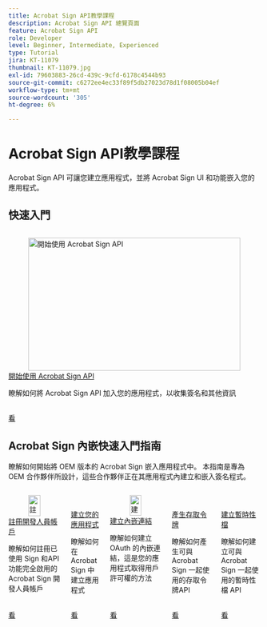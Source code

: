 ```yaml
---
title: Acrobat Sign API教學課程
description: Acrobat Sign API 總覽頁面
feature: Acrobat Sign API
role: Developer
level: Beginner, Intermediate, Experienced
type: Tutorial
jira: KT-11079
thumbnail: KT-11079.jpg
exl-id: 79603883-26cd-439c-9cfd-6178c4544b93
source-git-commit: c6272ee4ec33f89f5db27023d78d1f08005b04ef
workflow-type: tm+mt
source-wordcount: '305'
ht-degree: 6%

---
```


# Acrobat Sign API教學課程

Acrobat Sign API 可讓您建立應用程式，並將 Acrobat Sign UI 和功能嵌入您的應用程式。

## 快速入門


<!-- START CARDS HTML - DO NOT MODIFY BY HAND -->
<div class="columns">
    <div class="column is-half-tablet is-half-desktop is-one-third-widescreen" aria-label="Getting started with Acrobat Sign API">
        <div class="card" style="height: 100%; display: flex; flex-direction: column; height: 100%;">
            <div class="card-image">
                <figure class="image x-is-16by9">
                    <a href="https://experienceleague.adobe.com/en/docs/acrobat-services-learn/tutorials/acrobatsign/signapi" title="開始使用 Acrobat Sign API" target="_self" rel="referrer">
                        <img class="is-bordered-r-small" src="https://experienceleague.adobe.com/en/docs/acrobat-services-learn/tutorials/acrobatsign/media_1ca3c33760cbb93b5a86509edadc116b7b45db0d9.png?width=400&format=webply&optimize=medium" alt="開始使用 Acrobat Sign API"
                             style="width: 100%; aspect-ratio: 16 / 9; object-fit: cover; overflow: hidden; display: block; margin: auto;">
                    </a>
                </figure>
            </div>
            <div class="card-content is-padded-small" style="display: flex; flex-direction: column; flex-grow: 1; justify-content: space-between;">
                <div class="top-card-content">
                    <p class="headline is-size-6 has-text-weight-bold">
                        <a href="https://experienceleague.adobe.com/en/docs/acrobat-services-learn/tutorials/acrobatsign/signapi" target="_self" rel="referrer" title="開始使用 Acrobat Sign API">開始使用 Acrobat Sign API</a>
                    </p>
                    <p class="is-size-6">瞭解如何將 Acrobat Sign API 加入您的應用程式，以收集簽名和其他資訊</p>
                </div>
                <a href="https://experienceleague.adobe.com/en/docs/acrobat-services-learn/tutorials/acrobatsign/signapi" target="_self" rel="referrer" class="spectrum-Button spectrum-Button--outline spectrum-Button--primary spectrum-Button--sizeM" style="align-self: flex-start; margin-top: 1rem;">
                    <span class="spectrum-Button-label has-no-wrap has-text-weight-bold">看</span>
                </a>
            </div>
        </div>
    </div>
</div>
<!-- END CARDS HTML - DO NOT MODIFY BY HAND -->


## Acrobat Sign 內嵌快速入門指南

瞭解如何開始將 OEM 版本的 Acrobat Sign 嵌入應用程式中。 本指南是專為 OEM 合作夥伴所設計，這些合作夥伴正在其應用程式內建立和嵌入簽名程式。


<!-- START CARDS HTML - DO NOT MODIFY BY HAND -->
<div class="columns">
    <div class="column is-half-tablet is-half-desktop is-one-third-widescreen" aria-label="Signing up for a Developer Account">
        <div class="card" style="height: 100%; display: flex; flex-direction: column; height: 100%;">
            <div class="card-image">
                <figure class="image x-is-16by9">
                    <a href="https://experienceleague.adobe.com/en/docs/acrobat-services-learn/tutorials/acrobatsign/oem/sign-up-developer-account" title="註冊開發人員帳戶" target="_self" rel="referrer">
                        <img class="is-bordered-r-small" src="https://experienceleague.adobe.com/en/docs/acrobat-services-learn/tutorials/acrobatsign/media_14431a4ca78c0891ef03c73c0b0bbc329f0365efa.png?width=400&format=webply&optimize=medium" alt="註冊開發人員帳戶"
                             style="width: 100%; aspect-ratio: 16 / 9; object-fit: cover; overflow: hidden; display: block; margin: auto;">
                    </a>
                </figure>
            </div>
            <div class="card-content is-padded-small" style="display: flex; flex-direction: column; flex-grow: 1; justify-content: space-between;">
                <div class="top-card-content">
                    <p class="headline is-size-6 has-text-weight-bold">
                        <a href="https://experienceleague.adobe.com/en/docs/acrobat-services-learn/tutorials/acrobatsign/oem/sign-up-developer-account" target="_self" rel="referrer" title="註冊開發人員帳戶">註冊開發人員帳戶</a>
                    </p>
                    <p class="is-size-6">瞭解如何註冊已使用 Sign 和API功能完全啟用的 Acrobat Sign 開發人員帳戶</p>
                </div>
                <a href="https://experienceleague.adobe.com/en/docs/acrobat-services-learn/tutorials/acrobatsign/oem/sign-up-developer-account" target="_self" rel="referrer" class="spectrum-Button spectrum-Button--outline spectrum-Button--primary spectrum-Button--sizeM" style="align-self: flex-start; margin-top: 1rem;">
                    <span class="spectrum-Button-label has-no-wrap has-text-weight-bold">看</span>
                </a>
            </div>
        </div>
    </div>
    <div class="column is-half-tablet is-half-desktop is-one-third-widescreen" aria-label="Creating your application">
        <div class="card" style="height: 100%; display: flex; flex-direction: column; height: 100%;">
            <div class="card-image">
                <figure class="image x-is-16by9">
                    <a href="https://experienceleague.adobe.com/en/docs/acrobat-services-learn/tutorials/acrobatsign/oem/creating-your-application" title="建立您的應用程式" target="_self" rel="referrer">
                        <img class="is-bordered-r-small" src="https://experienceleague.adobe.com/en/docs/acrobat-services-learn/tutorials/acrobatsign/media_14810050de3391dfef0c7b8dda4515598d62a01d2.png?width=400&format=webply&optimize=medium" alt="建立您的應用程式"
                             style="width: 100%; aspect-ratio: 16 / 9; object-fit: cover; overflow: hidden; display: block; margin: auto;">
                    </a>
                </figure>
            </div>
            <div class="card-content is-padded-small" style="display: flex; flex-direction: column; flex-grow: 1; justify-content: space-between;">
                <div class="top-card-content">
                    <p class="headline is-size-6 has-text-weight-bold">
                        <a href="https://experienceleague.adobe.com/en/docs/acrobat-services-learn/tutorials/acrobatsign/oem/creating-your-application" target="_self" rel="referrer" title="建立您的應用程式">建立您的應用程式</a>
                    </p>
                    <p class="is-size-6">瞭解如何在 Acrobat Sign 中建立應用程式</p>
                </div>
                <a href="https://experienceleague.adobe.com/en/docs/acrobat-services-learn/tutorials/acrobatsign/oem/creating-your-application" target="_self" rel="referrer" class="spectrum-Button spectrum-Button--outline spectrum-Button--primary spectrum-Button--sizeM" style="align-self: flex-start; margin-top: 1rem;">
                    <span class="spectrum-Button-label has-no-wrap has-text-weight-bold">看</span>
                </a>
            </div>
        </div>
    </div>
    <div class="column is-half-tablet is-half-desktop is-one-third-widescreen" aria-label="Creating an embed link">
        <div class="card" style="height: 100%; display: flex; flex-direction: column; height: 100%;">
            <div class="card-image">
                <figure class="image x-is-16by9">
                    <a href="https://experienceleague.adobe.com/en/docs/acrobat-services-learn/tutorials/acrobatsign/oem/creating-an-embed-link" title="建立內嵌連結" target="_self" rel="referrer">
                        <img class="is-bordered-r-small" src="https://experienceleague.adobe.com/en/docs/acrobat-services-learn/tutorials/acrobatsign/media_1ead781b06d12087120b0fa080969ebf8f81b3f2a.png?width=400&format=webply&optimize=medium" alt="建立內嵌連結"
                             style="width: 100%; aspect-ratio: 16 / 9; object-fit: cover; overflow: hidden; display: block; margin: auto;">
                    </a>
                </figure>
            </div>
            <div class="card-content is-padded-small" style="display: flex; flex-direction: column; flex-grow: 1; justify-content: space-between;">
                <div class="top-card-content">
                    <p class="headline is-size-6 has-text-weight-bold">
                        <a href="https://experienceleague.adobe.com/en/docs/acrobat-services-learn/tutorials/acrobatsign/oem/creating-an-embed-link" target="_self" rel="referrer" title="建立內嵌連結">建立內嵌連結</a>
                    </p>
                    <p class="is-size-6">瞭解如何建立 OAuth 的內嵌連結，這是您的應用程式取得用戶許可權的方法</p>
                </div>
                <a href="https://experienceleague.adobe.com/en/docs/acrobat-services-learn/tutorials/acrobatsign/oem/creating-an-embed-link" target="_self" rel="referrer" class="spectrum-Button spectrum-Button--outline spectrum-Button--primary spectrum-Button--sizeM" style="align-self: flex-start; margin-top: 1rem;">
                    <span class="spectrum-Button-label has-no-wrap has-text-weight-bold">看</span>
                </a>
            </div>
        </div>
    </div>
    <div class="column is-half-tablet is-half-desktop is-one-third-widescreen" aria-label="Generating an access token">
        <div class="card" style="height: 100%; display: flex; flex-direction: column; height: 100%;">
            <div class="card-image">
                <figure class="image x-is-16by9">
                    <a href="https://experienceleague.adobe.com/en/docs/acrobat-services-learn/tutorials/acrobatsign/oem/generating-an-access-token" title="產生存取令牌" target="_self" rel="referrer">
                        <img class="is-bordered-r-small" src="https://experienceleague.adobe.com/en/docs/acrobat-services-learn/tutorials/acrobatsign/media_17f714e34dad24780a4361be8eff9b687bea49f0a.png?width=400&format=webply&optimize=medium" alt="產生存取令牌"
                             style="width: 100%; aspect-ratio: 16 / 9; object-fit: cover; overflow: hidden; display: block; margin: auto;">
                    </a>
                </figure>
            </div>
            <div class="card-content is-padded-small" style="display: flex; flex-direction: column; flex-grow: 1; justify-content: space-between;">
                <div class="top-card-content">
                    <p class="headline is-size-6 has-text-weight-bold">
                        <a href="https://experienceleague.adobe.com/en/docs/acrobat-services-learn/tutorials/acrobatsign/oem/generating-an-access-token" target="_self" rel="referrer" title="產生存取令牌">產生存取令牌</a>
                    </p>
                    <p class="is-size-6">瞭解如何產生可與 Acrobat Sign 一起使用的存取令牌API</p>
                </div>
                <a href="https://experienceleague.adobe.com/en/docs/acrobat-services-learn/tutorials/acrobatsign/oem/generating-an-access-token" target="_self" rel="referrer" class="spectrum-Button spectrum-Button--outline spectrum-Button--primary spectrum-Button--sizeM" style="align-self: flex-start; margin-top: 1rem;">
                    <span class="spectrum-Button-label has-no-wrap has-text-weight-bold">看</span>
                </a>
            </div>
        </div>
    </div>
    <div class="column is-half-tablet is-half-desktop is-one-third-widescreen" aria-label="Creating a transient document">
        <div class="card" style="height: 100%; display: flex; flex-direction: column; height: 100%;">
            <div class="card-image">
                <figure class="image x-is-16by9">
                    <a href="https://experienceleague.adobe.com/en/docs/acrobat-services-learn/tutorials/acrobatsign/oem/creating-a-transient-document" title="建立暫時性檔" target="_self" rel="referrer">
                        <img class="is-bordered-r-small" src="https://experienceleague.adobe.com/en/docs/acrobat-services-learn/tutorials/acrobatsign/media_17e43d161136bc6c0b5ebb77d3516c45f4f12cf13.png?width=400&format=webply&optimize=medium" alt="建立暫時性檔"
                             style="width: 100%; aspect-ratio: 16 / 9; object-fit: cover; overflow: hidden; display: block; margin: auto;">
                    </a>
                </figure>
            </div>
            <div class="card-content is-padded-small" style="display: flex; flex-direction: column; flex-grow: 1; justify-content: space-between;">
                <div class="top-card-content">
                    <p class="headline is-size-6 has-text-weight-bold">
                        <a href="https://experienceleague.adobe.com/en/docs/acrobat-services-learn/tutorials/acrobatsign/oem/creating-a-transient-document" target="_self" rel="referrer" title="建立暫時性檔">建立暫時性檔</a>
                    </p>
                    <p class="is-size-6">瞭解如何建立可與 Acrobat Sign 一起使用的暫時性檔 API</p>
                </div>
                <a href="https://experienceleague.adobe.com/en/docs/acrobat-services-learn/tutorials/acrobatsign/oem/creating-a-transient-document" target="_self" rel="referrer" class="spectrum-Button spectrum-Button--outline spectrum-Button--primary spectrum-Button--sizeM" style="align-self: flex-start; margin-top: 1rem;">
                    <span class="spectrum-Button-label has-no-wrap has-text-weight-bold">看</span>
                </a>
            </div>
        </div>
    </div>
</div>
<!-- END CARDS HTML - DO NOT MODIFY BY HAND -->
